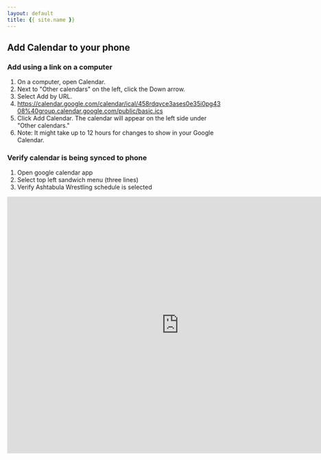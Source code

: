 ```yaml
---
layout: default
title: {{ site.name }}
---
```


## Add Calendar to your phone

### Add using a link on a computer

1. On a computer, open Calendar.
2. Next to "Other calendars" on the left, click the Down arrow.
3. Select Add by URL.
4. https://calendar.google.com/calendar/ical/458rdqvce3ases0e35i0pg4308%40group.calendar.google.com/public/basic.ics
5. Click Add Calendar. The calendar will appear on the left side under "Other calendars."
6. Note: It might take up to 12 hours for changes to show in your Google Calendar.

### Verify calendar is being synced to phone

1. Open google calendar app
2. Select top left sandwich menu (three lines)
3. Verify Ashtabula Wrestling schedule is selected

<iframe src="https://calendar.google.com/calendar/embed?showTitle=0&amp;height=600&amp;wkst=1&amp;bgcolor=%23FFFFFF&amp;src=5qplvjrdjo2c594ue5v5mup5t8%40group.calendar.google.com&amp;color=%23125A12&amp;ctz=America%2FNew_York" style="border-width:0" width="800" height="600" frameborder="0" scrolling="no"></iframe>
